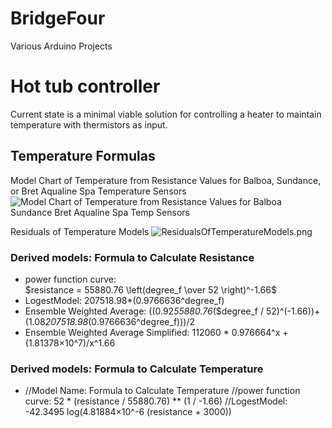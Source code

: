 # BridgeFour
Various Arduino Projects

# Hot tub controller
Current state is a minimal viable solution for controlling a heater to maintain temperature with thermistors as input.

## Temperature Formulas

Model Chart of Temperature from Resistance Values for Balboa, Sundance, or Bret Aqualine Spa Temperature Sensors
![Model Chart of Temperature from Resistance Values for Balboa Sundance Bret Aqualine Spa Temp Sensors](/documentation/resources/ModelChartOfTempfromResistanceValuesforBalboaSundanceBretAqualineSpaTempSensors.png)

Residuals of Temperature Models
![ResidualsOfTemperatureModels.png](/documentation/resources/ResidualsOfTemperatureModels.png)

### Derived models: Formula to Calculate Resistance
- power function curve: <br/>
   $`resistance = 55880.76 \left(degree_f \over 52 \right)^-1.66`$ 
- LogestModel: 207518.98*(0.9766636^degree_f)
- Ensemble Weighted Average: ((0.92*55880.76*($degree_f / 52)^(-1.66))+(1.08*207518.98*(0.9766636^degree_f)))/2
- Ensemble Weighted Average Simplified: 112060 * 0.976664^x + (1.81378×10^7)/x^1.66

### Derived models: Formula to Calculate Temperature
- //Model Name: Formula to Calculate Temperature
//power function curve: 52 * (resistance / 55880.76) ** (1 / -1.66)
//LogestModel: -42.3495 log(4.81884×10^-6 (resistance + 3000)) 
